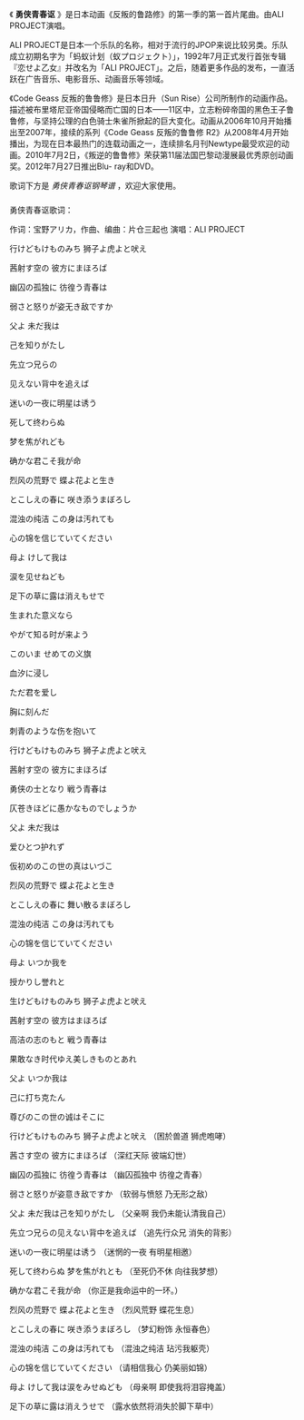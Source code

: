 

《 **勇侠青春讴** 》是日本动画《反叛的鲁路修》的第一季的第一首片尾曲。由ALI PROJECT演唱。

  

ALI
PROJECT是日本一个乐队的名称，相对于流行的JPOP来说比较另类。乐队成立初期名字为「蚂蚁计划（蚁プロジェクト）」，1992年7月正式发行首张专辑『恋せよ乙女』并改名为「ALI
PROJECT」。之后，随着更多作品的发布，一直活跃在广告音乐、电影音乐、动画音乐等领域。

  

《Code Geass 反叛的鲁鲁修》是日本日升（Sun
Rise）公司所制作的动画作品。描述被布里塔尼亚帝国侵略而亡国的日本——11区中，立志粉碎帝国的黑色王子鲁鲁修，与坚持公理的白色骑士朱雀所掀起的巨大变化。动画从2006年10月开始播出至2007年，接续的系列《Code
Geass 反叛的鲁鲁修
R2》从2008年4月开始播出，为现在日本最热门的连载动画之一，连续排名月刊Newtype最受欢迎的动画。2010年7月2日，《叛逆的鲁鲁修》荣获第11届法国巴黎动漫展最优秀原创动画奖。2012年7月27日推出Blu-
ray和DVD。

  

歌词下方是 _勇侠青春讴钢琴谱_ ，欢迎大家使用。

###  
勇侠青春讴歌词：

作词：宝野アリカ，作曲、编曲：片仓三起也 演唱：ALI PROJECT  
  
  

行けどもけものみち 狮子よ虎よと吠え

茜射す空の 彼方にまほろば

幽囚の孤独に 彷徨う青春は

弱さと怒りが姿无き敌ですか

父よ 未だ我は

己を知りがたし

先立つ兄らの

见えない背中を追えば

迷いの一夜に明星は诱う

死して终わらぬ

梦を焦がれども

确かな君こそ我が命

烈风の荒野で 蝶よ花よと生き

とこしえの春に 咲き添うまぼろし

混浊の纯洁 この身は汚れても

心の锦を信じていてください

母よ けして我は

涙を见せねども

足下の草に露は消えもせで

生まれた意义なら

やがて知る时が来よう

このいま せめての义旗

血汐に浸し

ただ君を爱し

胸に刻んだ

刺青のような伤を抱いて

行けどもけものみち 狮子よ虎よと吠え

茜射す空の 彼方にまほろば

勇侠の士となり 戦う青春は

仄苍きほどに愚かなものでしょうか

父よ 未だ我は

爱ひとつ护れず

仮初めのこの世の真はいづこ

烈风の荒野で 蝶よ花よと生き

とこしえの春に 舞い散るまぼろし

混浊の纯洁 この身は汚れても

心の锦を信じていてください

母よ いつか我を

授かりし誉れと

生けどもけものみち 狮子よ虎よと吠え

茜射す空の 彼方はまほろば

高洁の志のもと 戦う青春は

果敢なき时代ゆえ美しきものとあれ

父よ いつか我は

己に打ち克たん

尊びのこの世の诚はそこに

  

  
  
行けどもけものみち 狮子よ虎よと吠え （困於兽道 狮虎咆哮）

茜さす空の 彼方にまほろば （深红天际 彼端幻世）

幽囚の孤独に 彷徨う青春は （幽囚孤独中 彷徨之青春）

弱さと怒りが姿意き敌ですか （软弱与愤怒 乃无形之敌）

父よ 未だ我は己を知りがたし （父亲啊 我仍未能认清我自己）

先立つ兄らの见えない背中を追えば （追先行众兄 消失的背影）

迷いの一夜に明星は诱う （迷惘的一夜 有明星相邀）

死して终わらぬ 梦を焦がれとも （至死仍不休 向往我梦想）

确かな君こそ我が命 （你正是我命运中的一环。）

烈风の荒野で 蝶よ花よと生き （烈风荒野 蝶花生息）

とこしえの春に 咲き添うまぼろし （梦幻粉饰 永恒春色）

混浊の纯洁 この身は汚れても （混浊之纯洁 玷污我躯壳）

心の锦を信じていてください （请相信我心 仍美丽如锦）

母よ けして我は涙をみせぬども （母亲啊 即使我将泪容掩盖）

足下の草に露は消えうせで （露水依然将消失於脚下草中）

